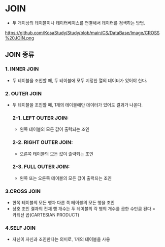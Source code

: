 # JOIN
- 두 개이상의 테이블이나 데이터베이스를 연결해서 데이터를 검색하는 방법.

https://github.com/KosaStudy/Study/blob/main/CS/DataBase/Image/CROSS%20JOIN.png
## JOIN 종류
### 1. INNER JOIN
- 두 테이블을 조인할 때, 두 테이블에 모두 지정한 열의 데이터가 있어야 한다.
### 2. OUTER JOIN
- 두 테이블을 조인할 때, 1개의 테이블에만 데이터가 있어도 결과가 나온다.

  ### 2-1. LEFT OUTER JOIN:
  - 왼쪽 테이블의 모든 값이 출력되는 조인
  
  ### 2-2. RIGHT OUTER JOIN:
  - 오른쪽 테이블의 모든 값이 출력되는 조인
  
  ### 2-3. FULL OUTER JOIN:
  - 왼쪽 또는 오른쪽 테이블의 모든 값이 출력되는 조인
    
### 3.CROSS JOIN
- 한쪽 테이블의 모든 행과 다른 쪽 테이블의 모든 행을 조인
- 상호 조인 결과의 전체 행 개수는 두 테이블의 각 행의 개수를 곱한 수만큼 된다 = 카티션 곱(CARTESIAN PRODUCT)
  
### 4.SELF JOIN
- 자신이 자신과 조인한다는 의미로, 1개의 테이블을 사용
